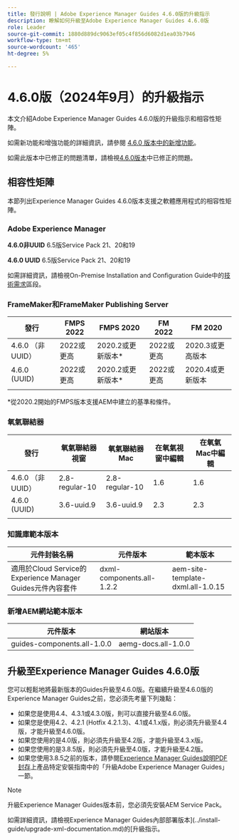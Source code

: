 ```yaml
---
title: 發行說明 | Adobe Experience Manager Guides 4.6.0版的升級指示
description: 瞭解如何升級至Adobe Experience Manager Guides 4.6.0版
role: Leader
source-git-commit: 1880d889dc9063ef05c4f856d6082d1ea03b7946
workflow-type: tm+mt
source-wordcount: '465'
ht-degree: 5%

---
```


# 4.6.0版（2024年9月）的升級指示

本文介紹Adobe Experience Manager Guides 4.6.0版的升級指示和相容性矩陣。

如需新功能和增強功能的詳細資訊，請參閱 [4.6.0 版本中的新增功能](../release-info/whats-new-4-6.md)。

如需此版本中已修正的問題清單，請檢視[4.6.0版本](../release-info/fixed-issues-4-6-0.md)中已修正的問題。

## 相容性矩陣

本節列出Experience Manager Guides 4.6.0版本支援之軟體應用程式的相容性矩陣。

### Adobe Experience Manager

**4.6.0非UUID**
6.5版Service Pack 21、20和19

**4.6.0 UUID**
6.5版Service Pack 21、20和19

如需詳細資訊，請檢視On-Premise Installation and Configuration Guide中的[技術需求](../install-guide/download-install-technical-requirements.md)區段。

### FrameMaker和FrameMaker Publishing Server

| 發行 | FMPS 2022 | FMPS 2020 | FM 2022 | FM 2020 |
| --- | --- | --- | --- | --- |
| 4.6.0 （非UUID） | 2022或更高 | 2020.2或更新版本* | 2022或更高 | 2020.3或更高版本 |
| 4.6.0 (UUID) | 2022或更高 | 2020.2或更新版本* | 2022或更高 | 2020.4或更新版本 |
| | | | |

*從2020.2開始的FMPS版本支援AEM中建立的基準和條件。

### 氧氣聯結器

| 發行 | 氧氣聯結器視窗 | 氧氣聯結器Mac | 在氧氣視窗中編輯 | 在氧氣Mac中編輯 |
| --- | --- | --- |--- |--- |
| 4.6.0 （非UUID） | 2.8-regular-10 | 2.8-regular-10 | 1.6 | 1.6 |
| 4.6.0 (UUID) | 3.6-uuid.9 | 3.6-uuid.9 | 2.3 | 2.3 |
|  |  |   |

### 知識庫範本版本

| 元件封裝名稱 | 元件版本 | 範本版本 |
|---|---|---|
| 適用於Cloud Service的Experience Manager Guides元件內容套件 | dxml-components.all-1.2.2 | aem-site-template-dxml.all-1.0.15 |

### 新增AEM網站範本版本


| 元件版本 | 網站版本 |
|---|---|
| guides-components.all-1.0.0 | aemg-docs.all-1.0.0 |

## 升級至Experience Manager Guides 4.6.0版

您可以輕鬆地將最新版本的Guides升級至4.6.0版。在繼續升級至4.6.0版的Experience Manager Guides之前，您必須先考量下列幾點：

- 如果您是使用4.4、4.3.1或4.3.0版，則可以直接升級至4.6.0版。
- 如果您是使用4.2、4.2.1 (Hotfix 4.2.1.3)、4.1或4.1.x版，則必須先升級至4.4版，才能升級至4.6.0版。
- 如果您使用的是4.0版，則必須先升級至4.2版，才能升級至4.3.x版。
- 如果您使用的是3.8.5版，則必須先升級至4.0版，才能升級至4.2版。
- 如果您使用3.8.5之前的版本，請參閱[Experience Manager Guides說明PDF封存](https://helpx.adobe.com/xml-documentation-for-experience-manager/archive.html)上產品特定安裝指南中的「升級Adobe Experience Manager Guides」一節。

>[!NOTE]
>
>升級Experience Manager Guides版本前，您必須先安裝AEM Service Pack。

如需詳細資訊，請檢視Experience Manager Guides內部部署版本](../install-guide/upgrade-xml-documentation.md)的[升級指示。
